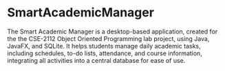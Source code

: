 # SmartAcademicManager

The Smart Academic Manager is a desktop-based application, created for the the CSE-2112 Object Oriented Programming lab project, using Java, JavaFX, and SQLite. It helps students manage daily academic tasks, including schedules, to-do lists, attendance, and course information, integrating all activities into a central database for ease of use.
